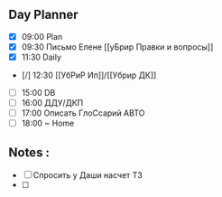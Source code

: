 ## Day Planner
- [x] 09:00 Plan
- [x] 09:30 Письмо Елене [[уБрир Правки и вопросы]]
- [x] 11:30 Daily 
- [/] 12:30 [[УбРиР Ип]]/[[Убрир ДК]]
- [ ] 15:00 DB 
- [ ] 16:00 ДДУ/ДКП
- [ ] 17:00 Описать ГлоСсарий АВТО
- [ ] 18:00 ~ Home 

## Notes : 
- [ ] Спросить у Даши насчет ТЗ 
- [ ] 